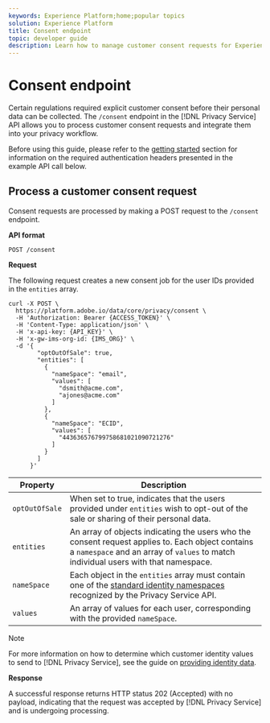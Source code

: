 ```yaml
---
keywords: Experience Platform;home;popular topics
solution: Experience Platform
title: Consent endpoint
topic: developer guide
description: Learn how to manage customer consent requests for Experience Cloud applications using the Privacy Service API.
---
```


# Consent endpoint

Certain regulations required explicit customer consent before their personal data can be collected. The `/consent` endpoint in the [!DNL Privacy Service] API allows you to process customer consent requests and integrate them into your privacy workflow.

Before using this guide, please refer to the [getting started](./getting-started.md) section for information on the required authentication headers presented in the example API call below.

## Process a customer consent request

Consent requests are processed by making a POST request to the `/consent` endpoint.

**API format**

```http
POST /consent
```

**Request**

The following request creates a new consent job for the user IDs provided in the `entities` array.

```shell
curl -X POST \
  https://platform.adobe.io/data/core/privacy/consent \
  -H 'Authorization: Bearer {ACCESS_TOKEN}' \
  -H 'Content-Type: application/json' \
  -H 'x-api-key: {API_KEY}' \
  -H 'x-gw-ims-org-id: {IMS_ORG}' \
  -d '{
        "optOutOfSale": true,
        "entities": [
          {
            "nameSpace": "email",
            "values": [
              "dsmith@acme.com",
              "ajones@acme.com"
            ]
          },
          {
            "nameSpace": "ECID",
            "values": [
              "443636576799758681021090721276"
            ]
          }
        ]
      }'
```

| Property | Description |
| --- | --- |
| `optOutOfSale` | When set to true, indicates that the users provided under `entities` wish to opt-out of the sale or sharing of their personal data. |
| `entities` | An array of objects indicating the users who the consent request applies to. Each object contains a `namespace` and an array of `values` to match individual users with that namespace. |
| `nameSpace` | Each object in the `entities` array must contain one of the [standard identity namespaces](./appendix.md#standard-namespaces) recognized by the Privacy Service API. |
| `values` | An array of values for each user, corresponding with the provided `nameSpace`. |

>[!NOTE]
>
>For more information on how to determine which customer identity values to send to [!DNL Privacy Service], see the guide on [providing identity data](../identity-data.md).

**Response**

A successful response returns HTTP status 202 (Accepted) with no payload, indicating that the request was accepted by [!DNL Privacy Service] and is undergoing processing.